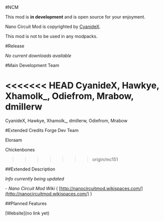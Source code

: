 #NCM

This mod is **in development** and is open source for your enjoyment.

Nano Circuit Mod is copyrighted by [CyanideX](https://github.com/CyanideX "CyanideX GitHub profile").

This mod is not to be used in any modpacks.

#Release

*No current downloads available*

#Main Development Team

<<<<<<< HEAD
CyanideX, Hawkye, Xhamolk_, Odiefrom, Mrabow, dmillerw
=======
CyanideX, Hawkye, Xhamolk_, dmillerw, Odiefrom, Mrabow

#Extended Credits
Forge Dev Team

Eloraam

Chickenbones
>>>>>>> origin/mc151


##Extended Description

*Info currently being updated*

\- *Nano Circuit Mod Wiki* ( [http://nanocircuitmod.wikispaces.com/](http://nanocircuitmod.wikispaces.com/) )

##Planned Features

[Website](no link yet)
